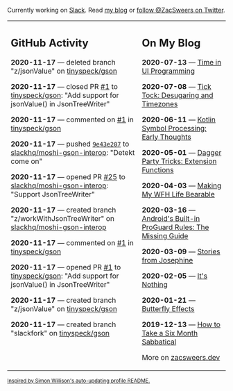 Currently working on [Slack](https://slack.com/). Read [my blog](https://zacsweers.dev/) or [follow @ZacSweers on Twitter](https://twitter.com/ZacSweers).

<table><tr><td valign="top" width="60%">

## GitHub Activity
<!-- githubActivity starts -->
**2020-11-17** — deleted branch "z/jsonValue" on [tinyspeck/gson](https://api.github.com/repos/tinyspeck/gson)

**2020-11-17** — closed PR [#1](https://api.github.com/repos/tinyspeck/gson/pulls/1) to [tinyspeck/gson](https://api.github.com/repos/tinyspeck/gson): "Add support for jsonValue() in JsonTreeWriter"

**2020-11-17** — commented on [#1](https://github.com/tinyspeck/gson/pull/1#issuecomment-729293199) in [tinyspeck/gson](https://api.github.com/repos/tinyspeck/gson)

**2020-11-17** — pushed [`9e43e207`](https://github.com/slackhq/moshi-gson-interop/commit/9e43e207a59aedcd9e7926441f441722a6edfef9) to [slackhq/moshi-gson-interop](https://api.github.com/repos/slackhq/moshi-gson-interop): "Detekt come on"

**2020-11-17** — opened PR [#25](https://api.github.com/repos/slackhq/moshi-gson-interop/pulls/25) to [slackhq/moshi-gson-interop](https://api.github.com/repos/slackhq/moshi-gson-interop): "Support JsonTreeWriter"

**2020-11-17** — created branch "z/workWithJsonTreeWriter" on [slackhq/moshi-gson-interop](https://api.github.com/repos/slackhq/moshi-gson-interop)

**2020-11-17** — commented on [#1](https://github.com/tinyspeck/gson/pull/1#issuecomment-729275514) in [tinyspeck/gson](https://api.github.com/repos/tinyspeck/gson)

**2020-11-17** — opened PR [#1](https://api.github.com/repos/tinyspeck/gson/pulls/1) to [tinyspeck/gson](https://api.github.com/repos/tinyspeck/gson): "Add support for jsonValue() in JsonTreeWriter"

**2020-11-17** — created branch "z/jsonValue" on [tinyspeck/gson](https://api.github.com/repos/tinyspeck/gson)

**2020-11-17** — created branch "slackfork" on [tinyspeck/gson](https://api.github.com/repos/tinyspeck/gson)
<!-- githubActivity ends -->
</td><td valign="top" width="40%">

## On My Blog
<!-- blog starts -->
**2020-07-13** — [Time in UI Programming](https://www.zacsweers.dev/time-in-ui/)

**2020-07-08** — [Tick Tock: Desugaring and Timezones](https://www.zacsweers.dev/ticktock-desugaring-timezones/)

**2020-06-11** — [Kotlin Symbol Processing: Early Thoughts](https://www.zacsweers.dev/kotlin-symbol-processor-early-thoughts/)

**2020-05-01** — [Dagger Party Tricks: Extension Functions](https://www.zacsweers.dev/dagger-party-tricks-extension-functions/)

**2020-04-03** — [Making My WFH Life Bearable](https://www.zacsweers.dev/making-wfh-life-bearable/)

**2020-03-16** — [Android's Built-in ProGuard Rules: The Missing Guide](https://www.zacsweers.dev/android-proguard-rules/)

**2020-03-09** — [Stories from Josephine](https://www.zacsweers.dev/stories-from-josephine/)

**2020-02-05** — [It's Nothing](https://www.zacsweers.dev/its-nothing/)

**2020-01-21** — [Butterfly Effects](https://www.zacsweers.dev/butterfly-effects/)

**2019-12-13** — [How to Take a Six Month Sabbatical](https://www.zacsweers.dev/how-to-take-a-six-month-sabbatical/)
<!-- blog ends -->
More on [zacsweers.dev](https://zacsweers.dev/)
</td></tr></table>

<sub><a href="https://simonwillison.net/2020/Jul/10/self-updating-profile-readme/">Inspired by Simon Willison's auto-updating profile README.</a></sub>